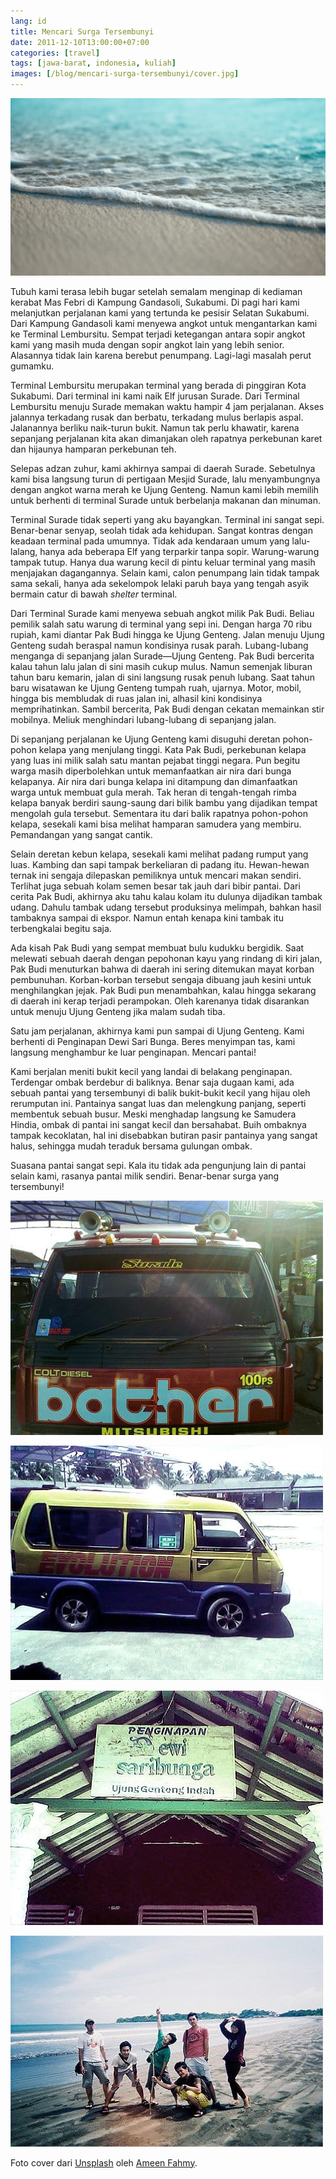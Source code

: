 ```yaml
---
lang: id
title: Mencari Surga Tersembunyi
date: 2011-12-10T13:00:00+07:00
categories: [travel]
tags: [jawa-barat, indonesia, kuliah]
images: [/blog/mencari-surga-tersembunyi/cover.jpg]
---
```

![Mencari Surga Tersembunyi](cover.jpg)

Tubuh kami terasa lebih bugar setelah semalam menginap di kediaman kerabat Mas Febri di Kampung Gandasoli, Sukabumi. Di pagi hari kami melanjutkan perjalanan kami yang tertunda ke pesisir Selatan Sukabumi. Dari Kampung Gandasoli kami menyewa angkot untuk mengantarkan kami ke Terminal Lembursitu. Sempat terjadi ketegangan antara sopir angkot kami yang masih muda dengan sopir angkot lain yang lebih senior. Alasannya tidak lain karena berebut penumpang. Lagi-lagi masalah perut gumamku.

Terminal Lembursitu merupakan terminal yang berada di pinggiran Kota Sukabumi. Dari terminal ini kami naik Elf jurusan Surade. Dari Terminal Lembursitu menuju Surade memakan waktu hampir 4 jam perjalanan. Akses jalannya terkadang rusak dan berbatu, terkadang mulus berlapis aspal. Jalanannya berliku naik-turun bukit. Namun tak perlu khawatir, karena sepanjang perjalanan kita akan dimanjakan oleh rapatnya perkebunan karet dan hijaunya hamparan perkebunan teh.

Selepas adzan zuhur, kami akhirnya sampai di daerah Surade. Sebetulnya kami bisa langsung turun di pertigaan Mesjid Surade, lalu menyambungnya dengan angkot warna merah ke Ujung Genteng. Namun kami lebih memilih untuk berhenti di terminal Surade untuk berbelanja makanan dan minuman.

Terminal Surade tidak seperti yang aku bayangkan. Terminal ini sangat sepi. Benar-benar senyap, seolah tidak ada kehidupan. Sangat kontras dengan keadaan terminal pada umumnya. Tidak ada kendaraan umum yang lalu-lalang, hanya ada beberapa Elf yang terparkir tanpa sopir. Warung-warung tampak tutup. Hanya dua warung kecil di pintu keluar terminal yang masih menjajakan dagangannya. Selain kami, calon penumpang lain tidak tampak sama sekali, hanya ada sekelompok lelaki paruh baya yang tengah asyik bermain catur di bawah *shelter* terminal.

Dari Terminal Surade kami menyewa sebuah angkot milik Pak Budi. Beliau pemilik salah satu warung di terminal yang sepi ini. Dengan harga 70 ribu rupiah, kami diantar Pak Budi hingga ke Ujung Genteng. Jalan menuju Ujung Genteng sudah beraspal namun kondisinya rusak parah. Lubang-lubang menganga di sepanjang jalan Surade—Ujung Genteng. Pak Budi bercerita kalau tahun lalu jalan di sini masih cukup mulus. Namun semenjak liburan tahun baru kemarin, jalan di sini langsung rusak penuh lubang. Saat tahun baru wisatawan ke Ujung Genteng tumpah ruah, ujarnya. Motor, mobil, hingga bis membludak di ruas jalan ini, alhasil kini kondisinya memprihatinkan. Sambil bercerita, Pak Budi dengan cekatan memainkan stir mobilnya. Meliuk menghindari lubang-lubang di sepanjang jalan.

Di sepanjang perjalanan ke Ujung Genteng kami disuguhi deretan pohon-pohon kelapa yang menjulang tinggi. Kata Pak Budi, perkebunan kelapa yang luas ini milik salah satu mantan pejabat tinggi negara. Pun begitu warga masih diperbolehkan untuk memanfaatkan air nira dari bunga kelapanya. Air nira dari bunga kelapa ini ditampung dan dimanfaatkan warga untuk membuat gula merah. Tak heran di tengah-tengah rimba kelapa banyak berdiri saung-saung dari bilik bambu yang dijadikan tempat mengolah gula tersebut. Sementara itu dari balik rapatnya pohon-pohon kelapa, sesekali kami bisa melihat hamparan samudera yang membiru. Pemandangan yang sangat cantik.

Selain deretan kebun kelapa, sesekali kami melihat padang rumput yang luas. Kambing dan sapi tampak berkeliaran di padang itu. Hewan-hewan ternak ini sengaja dilepaskan pemiliknya untuk mencari makan sendiri. Terlihat juga sebuah kolam semen besar tak jauh dari bibir pantai. Dari cerita Pak Budi, akhirnya aku tahu kalau kolam itu dulunya dijadikan tambak udang. Dahulu tambak udang tersebut produksinya melimpah, bahkan hasil tambaknya sampai di ekspor. Namun entah kenapa kini tambak itu terbengkalai begitu saja.

Ada kisah Pak Budi yang sempat membuat bulu kudukku bergidik. Saat melewati sebuah daerah dengan pepohonan kayu yang rindang di kiri jalan, Pak Budi menuturkan bahwa di daerah ini sering ditemukan mayat korban pembunuhan. Korban-korban tersebut sengaja dibuang jauh kesini untuk menghilangkan jejak. Pak Budi pun menambahkan, kalau hingga sekarang di daerah ini kerap terjadi perampokan. Oleh karenanya tidak disarankan untuk menuju Ujung Genteng jika malam sudah tiba.

Satu jam perjalanan, akhirnya kami pun sampai di Ujung Genteng. Kami berhenti di Penginapan Dewi Sari Bunga. Beres menyimpan tas, kami langsung menghambur ke luar penginapan. Mencari pantai!

Kami berjalan meniti bukit kecil yang landai di belakang penginapan. Terdengar ombak berdebur di baliknya. Benar saja dugaan kami, ada sebuah pantai yang tersembunyi di balik bukit-bukit kecil yang hijau oleh rerumputan ini. Pantainya sangat luas dan melengkung panjang, seperti membentuk sebuah busur. Meski menghadap langsung ke Samudera Hindia, ombak di pantai ini sangat kecil dan bersahabat. Buih ombaknya tampak kecoklatan, hal ini disebabkan butiran pasir pantainya yang sangat halus, sehingga mudah teraduk bersama gulungan ombak.

Suasana pantai sangat sepi. Kala itu tidak ada pengunjung lain di pantai selain kami, rasanya pantai milik sendiri. Benar-benar surga yang tersembunyi!

![Elf menuju Surade.](01-elf-menuju-surade.jpg)

![Angkot Pak Budi.](02-angkot-pak-budi.jpg)

![Penginapan Dewi Saribunga.](03-penginapan-dewi-sari-bunga.jpg)

![Berpose di pantai Ujung Genteng.](04-berpose-pantai-ujung-genteng.jpg)

Foto cover dari [Unsplash](https://unsplash.com/photos/3V8gdLbwDOI) oleh [Ameen Fahmy](https://unsplash.com/@ameenfahmy_).
